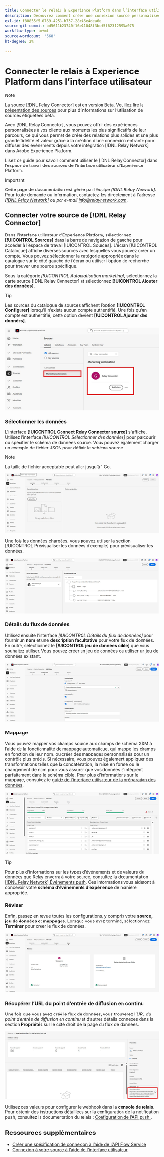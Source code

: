```yaml
---
title: Connecter le relais à Experience Platform dans l’interface utilisateur
description: Découvrez comment créer une connexion source personnalisée du connecteur relais à l’aide de l’interface utilisateur de Adobe Experience Platform.
exl-id: f80855f5-0769-4253-b737-28c46e4dea6e
source-git-commit: bd5611b23740f16e41048f3bc65f62312593a075
workflow-type: tm+mt
source-wordcount: '568'
ht-degree: 2%

---
```


# Connecter le relais à Experience Platform dans l’interface utilisateur

>[!NOTE]
>
>La source [!DNL Relay Connector] est en version Beta. Veuillez lire la [présentation des sources](../../../../home.md#terms-and-conditions) pour plus d’informations sur l’utilisation de sources étiquetées bêta.

Avec [!DNL Relay Connector], vous pouvez offrir des expériences personnalisées à vos clients aux moments les plus significatifs de leur parcours, ce qui vous permet de créer des relations plus solides et une plus grande fidélité et valeur grâce à la création d’une connexion entrante pour diffuser des événements depuis votre intégration [!DNL Relay Network] dans Adobe Experience Platform.

Lisez ce guide pour savoir comment utiliser le [!DNL Relay Connector] dans l’espace de travail des sources de l’interface utilisateur d’Experience Platform.

>[!IMPORTANT]
>
>Cette page de documentation est gérée par l’équipe *[!DNL Relay Network]*. Pour toute demande ou information, contactez-les directement à l&#39;adresse *[[!DNL Relay Network]](https://www.relaynetwork.com/) ou par e-mail [info@relaynetwork.com](mailto:info@relaynetwork.com)*.

## Connecter votre source de [!DNL Relay Connector]

Dans l’interface utilisateur d’Experience Platform, sélectionnez **[!UICONTROL Sources]** dans la barre de navigation de gauche pour accéder à l’espace de travail [!UICONTROL Sources]. L’écran [!UICONTROL Catalogue] affiche diverses sources avec lesquelles vous pouvez créer un compte. Vous pouvez sélectionner la catégorie appropriée dans le catalogue sur le côté gauche de l’écran ou utiliser l’option de recherche pour trouver une source spécifique.

Sous la catégorie *[!UICONTROL Automatisation marketing]*, sélectionnez la carte source [!DNL Relay Connector] et sélectionnez **[!UICONTROL Ajouter des données]**.

>[!TIP]
>
>Les sources du catalogue de sources affichent l’option **[!UICONTROL Configurer]** lorsqu’il n’existe aucun compte authentifié. Une fois qu’un compte est authentifié, cette option devient **[!UICONTROL Ajouter des données]**.

![Page de catalogue de l’espace de travail des sources.](../../../../images/tutorials/create/relay-connector/relay-source.jpg)

### Sélectionner les données

L&#39;interface **[!UICONTROL Connect Relay Connector source]** s&#39;affiche. Utilisez l’interface *[!UICONTROL Sélectionner des données]* pour parcourir ou spécifier le schéma de données source. Vous pouvez également charger un exemple de fichier JSON pour définir le schéma source.

>[!NOTE]
>
>La taille de fichier acceptable peut aller jusqu’à 1 Go.

![Interface de sélection des données](../../../../images/tutorials/create/relay-connector/upload-data.jpg)

Une fois les données chargées, vous pouvez utiliser la section [!UICONTROL Prévisualiser les données d’exemple] pour prévisualiser les données.

![Les données chargées.](../../../../images/tutorials/create/relay-connector/uploaded-data.jpg)

### Détails du flux de données

Utilisez ensuite l’interface *[!UICONTROL Détails du flux de données]* pour fournir un **nom** et une **description facultative** pour votre flux de données. En outre, sélectionnez le **[!UICONTROL jeu de données cible]** que vous souhaitez utiliser. Vous pouvez créer un jeu de données ou utiliser un jeu de données existant.

![Interface des détails du flux de données. &#x200B;](../../../../images/tutorials/create/relay-connector/dataflow.jpg)

### Mappage

Vous pouvez mapper vos champs source aux champs de schéma XDM à l’aide de la fonctionnalité de mappage automatique, qui mappe les champs en fonction de leur nom, ou créer des mappages personnalisés pour un contrôle plus précis. Si nécessaire, vous pouvez également appliquer des transformations telles que la concaténation, la mise en forme ou le changement de nom pour vous assurer que vos données s’intègrent parfaitement dans le schéma cible. Pour plus d’informations sur le mappage, consultez le [guide de l’interface utilisateur de la préparation des données](../../../../../data-prep/ui/mapping.md).

![Interface de mappage dans le workflow des sources.](../../../../images/tutorials/create/relay-connector/mapping.jpg)

>[!TIP]
>
>Pour plus d’informations sur les types d’événements et de valeurs de données que Relay enverra à votre source, consultez la documentation [[!DNL Relay Network] Événements push](https://docs.relaynetwork.com/docs/push-events). Ces informations vous aideront à concevoir votre **schéma d’événements d’expérience** de manière appropriée.

### Réviser

Enfin, passez en revue toutes les configurations, y compris votre **source, jeu de données et mappages**. Lorsque vous avez terminé, sélectionnez **Terminer** pour créer le flux de données.

![Étape de révision du workflow des sources.](../../../../images/tutorials/create/relay-connector/review.jpg)

### Récupérer l’URL du point d’entrée de diffusion en continu

Une fois que vous avez créé le flux de données, vous trouverez l’*URL du point d’entrée de diffusion en continu* et d’autres détails connexes dans la section **Propriétés** sur le côté droit de la page du flux de données.

![Propriétés du flux de données](../../../../images/tutorials/create/relay-connector/streaming-endpoint.jpg)

Utilisez ces valeurs pour configurer le webhook dans la **console de relais**. Pour obtenir des instructions détaillées sur la configuration de la notification push, consultez la documentation du relais : [&#x200B; Configuration de l’API push &#x200B;](https://docs.relaynetwork.com/docs/configuring-the-push-api).

## Ressources supplémentaires

* [Créer une spécification de connexion à l’aide de l’API Flow Service](https://experienceleague.adobe.com/fr/docs/experience-platform/sources/sdk/streaming-sdk/create)
* [Connexion à votre source à l’aide de l’interface utilisateur](https://experienceleague.adobe.com/fr/docs/experience-platform/sources/sdk/streaming-sdk/submit#test-your-source-using-the-ui)
